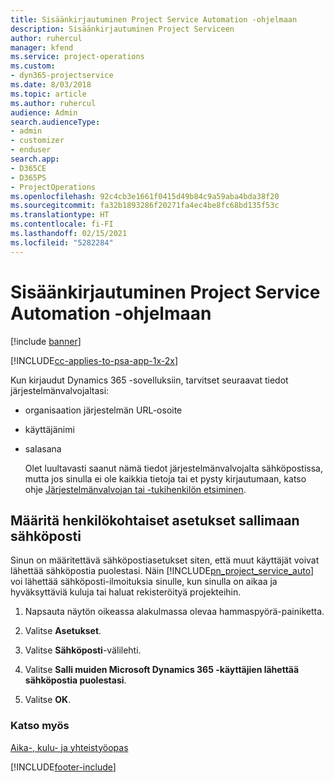 ```yaml
---
title: Sisäänkirjautuminen Project Service Automation -ohjelmaan
description: Sisäänkirjautuminen Project Serviceen
author: ruhercul
manager: kfend
ms.service: project-operations
ms.custom:
- dyn365-projectservice
ms.date: 8/03/2018
ms.topic: article
ms.author: ruhercul
audience: Admin
search.audienceType:
- admin
- customizer
- enduser
search.app:
- D365CE
- D365PS
- ProjectOperations
ms.openlocfilehash: 92c4cb3e1661f0415d49b84c9a59aba4bda38f20
ms.sourcegitcommit: fa32b1893286f20271fa4ec4be8fc68bd135f53c
ms.translationtype: HT
ms.contentlocale: fi-FI
ms.lasthandoff: 02/15/2021
ms.locfileid: "5282284"
---
```

# <a name="sign-in-to-project-service-automation"></a>Sisäänkirjautuminen Project Service Automation -ohjelmaan

[!include [banner](../includes/psa-now-project-operations.md)]

[!INCLUDE[cc-applies-to-psa-app-1x-2x](../includes/cc-applies-to-psa-app-1x-2x.md)]

Kun kirjaudut Dynamics 365 -sovelluksiin, tarvitset seuraavat tiedot järjestelmänvalvojaltasi:  
  
- organisaation järjestelmän URL-osoite  
  
- käyttäjänimi  
  
- salasana  
  
  Olet luultavasti saanut nämä tiedot järjestelmänvalvojalta sähköpostissa, mutta jos sinulla ei ole kaikkia tietoja tai et pysty kirjautumaan, katso ohje [Järjestelmänvalvojan tai -tukihenkilön etsiminen](https://docs.microsoft.com/dynamics365/customerengagement/on-premises/basics/find-administrator-support).  
  
## <a name="set-your-personal-options-to-allow-email"></a>Määritä henkilökohtaiset asetukset sallimaan sähköposti  
 Sinun on määritettävä sähköpostiasetukset siten, että muut käyttäjät voivat lähettää sähköpostia puolestasi. Näin [!INCLUDE[pn_project_service_auto](../includes/pn-project-service-auto.md)] voi lähettää sähköposti-ilmoituksia sinulle, kun sinulla on aikaa ja hyväksyttäviä kuluja tai haluat rekisteröityä projekteihin.  
  
1.  Napsauta näytön oikeassa alakulmassa olevaa hammaspyörä-painiketta.  
  
2.  Valitse **Asetukset**.  
  
3.  Valitse **Sähköposti**-välilehti.  
  
4.  Valitse **Salli muiden Microsoft Dynamics 365 -käyttäjien lähettää sähköpostia puolestasi**.  
  
5.  Valitse **OK**.  
  
### <a name="see-also"></a>Katso myös  
 [Aika-, kulu- ja yhteistyöopas](../psa/time-expense-collaboration-guide.md)


[!INCLUDE[footer-include](../includes/footer-banner.md)]